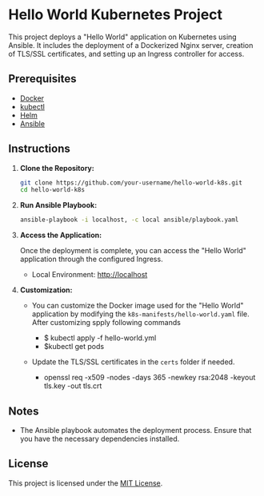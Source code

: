 # Hello World Kubernetes Project

This project deploys a "Hello World" application on Kubernetes using Ansible. It includes the deployment of a Dockerized Nginx server, creation of TLS/SSL certificates, and setting up an Ingress controller for access.

## Prerequisites

- [Docker](https://www.docker.com/get-started)
- [kubectl](https://kubernetes.io/docs/tasks/tools/install-kubectl/)
- [Helm](https://helm.sh/docs/intro/install/)
- [Ansible](https://docs.ansible.com/ansible/latest/installation_guide/intro_installation.html)

## Instructions

1. **Clone the Repository:**

   ```bash
   git clone https://github.com/your-username/hello-world-k8s.git
   cd hello-world-k8s
   ```

2. **Run Ansible Playbook:**

   ```bash
   ansible-playbook -i localhost, -c local ansible/playbook.yaml
   ```

3. **Access the Application:**

   Once the deployment is complete, you can access the "Hello World" application through the configured Ingress.

   - Local Environment: [http://localhost](http://localhost)

4. **Customization:**

   - You can customize the Docker image used for the "Hello World" application by modifying the `k8s-manifests/hello-world.yaml` file. After customizing spply following commands
      -  $ kubectl apply -f hello-world.yml
      -  $kubectl get pods

   - Update the TLS/SSL certificates in the `certs` folder if needed.
      -  openssl req -x509 -nodes -days 365 -newkey rsa:2048 -keyout tls.key -out tls.crt

## Notes

- The Ansible playbook automates the deployment process. Ensure that you have the necessary dependencies installed.

## License

This project is licensed under the [MIT License](LICENSE).
